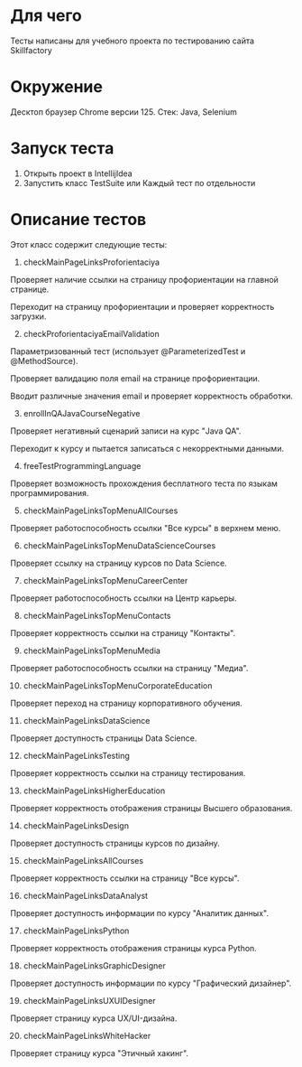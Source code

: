 Для чего
======
Тесты написаны для учебного проекта по тестированию сайта Skillfactory

Окружение
===========
Десктоп браузер Chrome версии 125. 
Стек: Java, Selenium

Запуск теста
===========
1. Открыть проект в IntellijIdea
2. Запустить класс TestSuite или Каждый тест по отдельности

Описание тестов
===========
Этот класс содержит следующие тесты:

1. checkMainPageLinksProforientaciya

Проверяет наличие ссылки на страницу профориентации на главной странице.

Переходит на страницу профориентации и проверяет корректность загрузки.

2. checkProforientaciyaEmailValidation

Параметризованный тест (использует @ParameterizedTest и @MethodSource).

Проверяет валидацию поля email на странице профориентации.

Вводит различные значения email и проверяет корректность обработки.

3. enrollInQAJavaCourseNegative

Проверяет негативный сценарий записи на курс "Java QA".

Переходит к курсу и пытается записаться с некорректными данными.

4. freeTestProgrammingLanguage

Проверяет возможность прохождения бесплатного теста по языкам программирования.

5. checkMainPageLinksTopMenuAllCourses

Проверяет работоспособность ссылки "Все курсы" в верхнем меню.

6. checkMainPageLinksTopMenuDataScienceCourses

Проверяет ссылку на страницу курсов по Data Science.

7. checkMainPageLinksTopMenuCareerCenter

Проверяет работоспособность ссылки на Центр карьеры.

8. checkMainPageLinksTopMenuContacts

Проверяет корректность ссылки на страницу "Контакты".

9. checkMainPageLinksTopMenuMedia

Проверяет работоспособность ссылки на страницу "Медиа".

10. checkMainPageLinksTopMenuCorporateEducation

Проверяет переход на страницу корпоративного обучения.

11. checkMainPageLinksDataScience

Проверяет доступность страницы Data Science.

12. checkMainPageLinksTesting

Проверяет корректность ссылки на страницу тестирования.

13. checkMainPageLinksHigherEducation

Проверяет корректность отображения страницы Высшего образования.

14. checkMainPageLinksDesign

Проверяет доступность страницы курсов по дизайну.

15. checkMainPageLinksAllCourses

Проверяет корректность ссылки на страницу "Все курсы".

16. checkMainPageLinksDataAnalyst

Проверяет доступность информации по курсу "Аналитик данных".

17. checkMainPageLinksPython

Проверяет корректность отображения страницы курса Python.

18. checkMainPageLinksGraphicDesigner

Проверяет доступность информации по курсу "Графический дизайнер".

19. checkMainPageLinksUXUIDesigner

Проверяет страницу курса UX/UI-дизайна.

20. checkMainPageLinksWhiteHacker

Проверяет страницу курса "Этичный хакинг".
